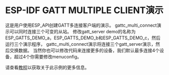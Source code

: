 ESP-IDF GATT MULTIPLE CLIENT演示
========================

这是用户使用ESP_API创建GATT多连接客户端的演示。
gattc_multi_connect演示可以同时连接三个可变的从站。
修改gatt_server demo的名称为ESP_GATTS_DEMO_a，ESP_GATTS_DEMO_b和ESP_GATTS_DEMO_c，然后运行三个演示程序，
gattc_multi_connect演示将连接三个gatt_server演示，然后交换数据。
当然你也可以修改代码来连接更多的设备，我们默认最多连接4个设备，超过4个你需要修改menuconfig。

请查看[教程](tutorial/GATT_Client_Multi-Connection_Example_Walkthrough.md)以获取关于此示例的更多信息。